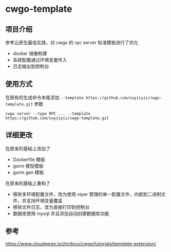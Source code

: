 # cwgo-template

## 项目介绍

参考云原生最佳实践，对 cwgo 的 rpc server 标准模板进行了优化

* docker 镜像构建
* 系统配置通过环境变量传入
* 日志输出到控制台

## 使用方式

在原有的生成命令末尾添加 `--template https://github.com/suyiiyii/cwgo-template.git` 参数

```shell
cwgo server --type RPC ... --template https://github.com/suyiiyii/cwgo-template.git
``` 

## 详细更改

在原来的基础上添加了

* Dockerfile 模板
* gorm 模型模板
* gorm gen 模板

在原来的基础上重构了

* 移除多环境配置文件，改为使用 viper 管理的单一配置文件，内嵌到二进制文件，并支持环境变量覆盖
* 移除文件日志，改为直接打印到控制台
* 数据库使用 mysql 并且添加自动创建数据库功能

## 参考

https://www.cloudwego.io/zh/docs/cwgo/tutorials/templete-extension/